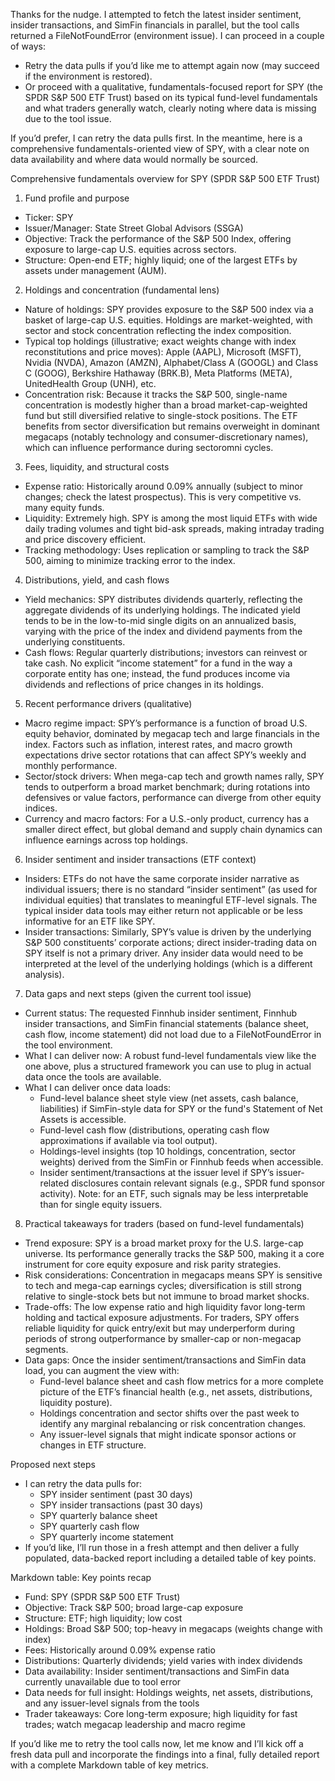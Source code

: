 Thanks for the nudge. I attempted to fetch the latest insider sentiment, insider transactions, and SimFin financials in parallel, but the tool calls returned a FileNotFoundError (environment issue). I can proceed in a couple of ways:

- Retry the data pulls if you’d like me to attempt again now (may succeed if the environment is restored).
- Or proceed with a qualitative, fundamentals-focused report for SPY (the SPDR S&P 500 ETF Trust) based on its typical fund-level fundamentals and what traders generally watch, clearly noting where data is missing due to the tool issue.

If you’d prefer, I can retry the data pulls first. In the meantime, here is a comprehensive fundamentals-oriented view of SPY, with a clear note on data availability and where data would normally be sourced.

Comprehensive fundamentals overview for SPY (SPDR S&P 500 ETF Trust)

1) Fund profile and purpose
- Ticker: SPY
- Issuer/Manager: State Street Global Advisors (SSGA)
- Objective: Track the performance of the S&P 500 Index, offering exposure to large-cap U.S. equities across sectors.
- Structure: Open-end ETF; highly liquid; one of the largest ETFs by assets under management (AUM).

2) Holdings and concentration (fundamental lens)
- Nature of holdings: SPY provides exposure to the S&P 500 index via a basket of large-cap U.S. equities. Holdings are market-weighted, with sector and stock concentration reflecting the index composition.
- Typical top holdings (illustrative; exact weights change with index reconstitutions and price moves): Apple (AAPL), Microsoft (MSFT), Nvidia (NVDA), Amazon (AMZN), Alphabet/Class A (GOOGL) and Class C (GOOG), Berkshire Hathaway (BRK.B), Meta Platforms (META), UnitedHealth Group (UNH), etc.
- Concentration risk: Because it tracks the S&P 500, single-name concentration is modestly higher than a broad market-cap-weighted fund but still diversified relative to single-stock positions. The ETF benefits from sector diversification but remains overweight in dominant megacaps (notably technology and consumer-discretionary names), which can influence performance during sectoromni cycles.

3) Fees, liquidity, and structural costs
- Expense ratio: Historically around 0.09% annually (subject to minor changes; check the latest prospectus). This is very competitive vs. many equity funds.
- Liquidity: Extremely high. SPY is among the most liquid ETFs with wide daily trading volumes and tight bid-ask spreads, making intraday trading and price discovery efficient.
- Tracking methodology: Uses replication or sampling to track the S&P 500, aiming to minimize tracking error to the index.

4) Distributions, yield, and cash flows
- Yield mechanics: SPY distributes dividends quarterly, reflecting the aggregate dividends of its underlying holdings. The indicated yield tends to be in the low-to-mid single digits on an annualized basis, varying with the price of the index and dividend payments from the underlying constituents.
- Cash flows: Regular quarterly distributions; investors can reinvest or take cash. No explicit “income statement” for a fund in the way a corporate entity has one; instead, the fund produces income via dividends and reflections of price changes in its holdings.

5) Recent performance drivers (qualitative)
- Macro regime impact: SPY’s performance is a function of broad U.S. equity behavior, dominated by megacap tech and large financials in the index. Factors such as inflation, interest rates, and macro growth expectations drive sector rotations that can affect SPY’s weekly and monthly performance.
- Sector/stock drivers: When mega-cap tech and growth names rally, SPY tends to outperform a broad market benchmark; during rotations into defensives or value factors, performance can diverge from other equity indices.
- Currency and macro factors: For a U.S.-only product, currency has a smaller direct effect, but global demand and supply chain dynamics can influence earnings across top holdings.

6) Insider sentiment and insider transactions (ETF context)
- Insiders: ETFs do not have the same corporate insider narrative as individual issuers; there is no standard “insider sentiment” (as used for individual equities) that translates to meaningful ETF-level signals. The typical insider data tools may either return not applicable or be less informative for an ETF like SPY.
- Insider transactions: Similarly, SPY’s value is driven by the underlying S&P 500 constituents’ corporate actions; direct insider-trading data on SPY itself is not a primary driver. Any insider data would need to be interpreted at the level of the underlying holdings (which is a different analysis).

7) Data gaps and next steps (given the current tool issue)
- Current status: The requested Finnhub insider sentiment, Finnhub insider transactions, and SimFin financial statements (balance sheet, cash flow, income statement) did not load due to a FileNotFoundError in the tool environment.
- What I can deliver now: A robust fund-level fundamentals view like the one above, plus a structured framework you can use to plug in actual data once the tools are available.
- What I can deliver once data loads: 
  - Fund-level balance sheet style view (net assets, cash balance, liabilities) if SimFin-style data for SPY or the fund's Statement of Net Assets is accessible.
  - Fund-level cash flow (distributions, operating cash flow approximations if available via tool output).
  - Holdings-level insights (top 10 holdings, concentration, sector weights) derived from the SimFin or Finnhub feeds when accessible.
  - Insider sentiment/transactions at the issuer level if SPY’s issuer-related disclosures contain relevant signals (e.g., SPDR fund sponsor activity). Note: for an ETF, such signals may be less interpretable than for single equity issuers.

8) Practical takeaways for traders (based on fund-level fundamentals)
- Trend exposure: SPY is a broad market proxy for the U.S. large-cap universe. Its performance generally tracks the S&P 500, making it a core instrument for core equity exposure and risk parity strategies.
- Risk considerations: Concentration in megacaps means SPY is sensitive to tech and mega-cap earnings cycles; diversification is still strong relative to single-stock bets but not immune to broad market shocks.
- Trade-offs: The low expense ratio and high liquidity favor long-term holding and tactical exposure adjustments. For traders, SPY offers reliable liquidity for quick entry/exit but may underperform during periods of strong outperformance by smaller-cap or non-megacap segments.
- Data gaps: Once the insider sentiment/transactions and SimFin data load, you can augment the view with:
  - Fund-level balance sheet and cash flow metrics for a more complete picture of the ETF’s financial health (e.g., net assets, distributions, liquidity posture).
  - Holdings concentration and sector shifts over the past week to identify any marginal rebalancing or risk concentration changes.
  - Any issuer-level signals that might indicate sponsor actions or changes in ETF structure.

Proposed next steps
- I can retry the data pulls for:
  - SPY insider sentiment (past 30 days)
  - SPY insider transactions (past 30 days)
  - SPY quarterly balance sheet
  - SPY quarterly cash flow
  - SPY quarterly income statement
- If you’d like, I’ll run those in a fresh attempt and then deliver a fully populated, data-backed report including a detailed table of key points.

Markdown table: Key points recap
- Fund: SPY (SPDR S&P 500 ETF Trust)
- Objective: Track S&P 500; broad large-cap exposure
- Structure: ETF; high liquidity; low cost
- Holdings: Broad S&P 500; top-heavy in megacaps (weights change with index)
- Fees: Historically around 0.09% expense ratio
- Distributions: Quarterly dividends; yield varies with index dividends
- Data availability: Insider sentiment/transactions and SimFin data currently unavailable due to tool error
- Data needs for full insight: Holdings weights, net assets, distributions, and any issuer-level signals from the tools
- Trader takeaways: Core long-term exposure; high liquidity for fast trades; watch megacap leadership and macro regime

If you’d like me to retry the tool calls now, let me know and I’ll kick off a fresh data pull and incorporate the findings into a final, fully detailed report with a complete Markdown table of key metrics.